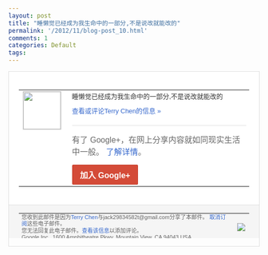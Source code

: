 ```yaml
---
layout: post
title: "睡懒觉已经成为我生命中的一部分,不是说改就能改的"
permalink: '/2012/11/blog-post_10.html'
comments: 1
categories: Default
tags: 
---
```

<div style="border:solid 1px #dfdfdf;color:#686868;font:13px Arial"><div style="background-color:#fff;padding:20px;"><table cellpadding="0" cellspacing="0"><tr><td style="padding-right:15px;vertical-align:top"><a href="https://plus.google.com/_/notifications/emlink?emrecipient=110200756825219614165&amp;emid=CODSwaikxLMCFcpxTAodXjwAAA&amp;path=%2F108643996575278738906&amp;dt=1352546489758&amp;uob=8"><img height="75" src="https://lh3.googleusercontent.com/-KKRGTyJ5Bl0/AAAAAAAAAAI/AAAAAAAAEEY/jllxqER5dCk/s75-c-k-a/photo.jpg" style="border:solid 1px #cccccc;" width="75"/></a></td><td style="width:578px;color:#333;font:13px Arial;vertical-align:top"><div style="padding-bottom:10px">睡懒觉已经成为我生命中的一部分,不是说改<wbr/>就能改的</div><a href="https://plus.google.com/_/notifications/emlink?emrecipient=110200756825219614165&amp;emid=CODSwaikxLMCFcpxTAodXjwAAA&amp;path=%2F108643996575278738906%2Fposts%2F8Sk51zuF5TP%3Fgpinv%3DAMIXal95kJnZtGrvfudcx8oszmMo3dZM7OF9Na-QtmjOi--Fx4TqEkIjZE0PBugZ53ga4i6VhhRTA82wdZ2XA8DAlXqJp-fpk4zvzxxnxYbbqXvTM_fvRjc&amp;dt=1352546489758&amp;uob=8" style="color:#3366CC;text-decoration:none">查看或评论Terry Chen的信息 »</a><div style="margin-top:20px;border-top:solid 1px #dfdfdf"><div style="padding:15px 0;color:#686868;font:16px Arial">有了 Google+，在网上分享内容就如同现实生活中一般。 <a href="http://www.google.com/+/learnmore/" style="color:#3366CC;text-decoration:none">了解详情</a>。</div><a href="https://plus.google.com/_/notifications/emlink?emrecipient=110200756825219614165&amp;emid=CODSwaikxLMCFcpxTAodXjwAAA&amp;path=%2F%3Fgpinv%3DAMIXal95kJnZtGrvfudcx8oszmMo3dZM7OF9Na-QtmjOi--Fx4TqEkIjZE0PBugZ53ga4i6VhhRTA82wdZ2XA8DAlXqJp-fpk4zvzxxnxYbbqXvTM_fvRjc&amp;dt=1352546489758&amp;uob=8" style="display:inline-block;padding:7px 15px;background-color:#d44b38; color:#fff;font-size:16px; font-weight:bold;border-radius:2px;-webkit-border-radius:2px; -moz-border-radius:2px;border:solid 1px #c43b28; white-space:nowrap;text-decoration:none">加入 Google+</a></div></td></tr></table></div><div style="border-top:solid 1px #dfdfdf;padding:0 20px; background-color:#f5f5f5"><table cellpadding="0" cellspacing="0" style="height:50px"><tbody><tr><td style="vertical-align:middle;width:100%; color:#636363;font:11px Arial; line-height:120%">您收到此邮件是因为<a href="https://plus.google.com/_/notifications/emlink?emrecipient=110200756825219614165&amp;emid=CODSwaikxLMCFcpxTAodXjwAAA&amp;path=%2F108643996575278738906%3Fgpinv%3DAMIXal95kJnZtGrvfudcx8oszmMo3dZM7OF9Na-QtmjOi--Fx4TqEkIjZE0PBugZ53ga4i6VhhRTA82wdZ2XA8DAlXqJp-fpk4zvzxxnxYbbqXvTM_fvRjc&amp;dt=1352546489758&amp;uob=8" style="color:#3366CC;text-decoration:none">Terry Chen</a>与jack29834582t@gmail.com分享了本邮件。 <a href="https://plus.google.com/_/notifications/emlink?emrecipient=110200756825219614165&amp;emid=CODSwaikxLMCFcpxTAodXjwAAA&amp;path=%2F_%2Fnonplus%2Femailsettings%3Fgpinv%3DAMIXal95kJnZtGrvfudcx8oszmMo3dZM7OF9Na-QtmjOi--Fx4TqEkIjZE0PBugZ53ga4i6VhhRTA82wdZ2XA8DAlXqJp-fpk4zvzxxnxYbbqXvTM_fvRjc%26est%3DADH5u8Wkfyf3LzHiUE6XoiFFcz454fkcbl33Eo_uWidw1lHNim31LzVv3gncyqeXuYKaEAIOhqrNtN38ph41JyvKRoa7Wqgy5P5oDTSUx0neWvwiysRmXrZofE-nwlet6Mt6IBlVz4E5p3E5Hx2wiFxjWGwaNfJrWw&amp;dt=1352546489758&amp;uob=8" style="color:#3366CC;text-decoration:none">取消订阅</a>这些电子邮件。<br/>您无法回复此电子邮件。<a href="https://plus.google.com/_/notifications/emlink?emrecipient=110200756825219614165&amp;emid=CODSwaikxLMCFcpxTAodXjwAAA&amp;path=%2F108643996575278738906%2Fposts%2F8Sk51zuF5TP%3Fgpinv%3DAMIXal95kJnZtGrvfudcx8oszmMo3dZM7OF9Na-QtmjOi--Fx4TqEkIjZE0PBugZ53ga4i6VhhRTA82wdZ2XA8DAlXqJp-fpk4zvzxxnxYbbqXvTM_fvRjc&amp;dt=1352546489758&amp;uob=8" style="color:#3366CC;text-decoration:none">查看该信息</a>以添加评论。<br/>Google Inc., 1600 Amphitheatre Pkwy, Mountain View, CA 94043 USA<br/></td><td><img src="https://ssl.gstatic.com/s2/oz/images/notifications/logo/google-plus-6617a72bb36cc548861652780c9e6ff1.png"/></td></tr></tbody></table></div></div>